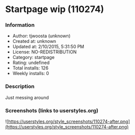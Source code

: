 # Startpage wip (110274)

### Information
- Author: tjwoosta (unknown)
- Created at: unknown
- Updated at: 2/10/2015, 5:31:50 PM
- License: NO-REDISTRIBUTION
- Category: startpage
- Rating: undefined
- Total installs: 126
- Weekly installs: 0


### Description
Just messing around


### Screenshots (links to userstyles.org)
![https://userstyles.org/style_screenshots/110274-after.png](https://userstyles.org/style_screenshots/110274-after.png)



